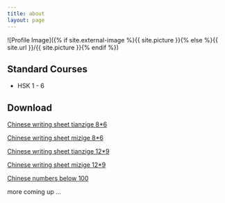 ```yaml
---
title: about
layout: page
---
```

![Profile Image]({% if site.external-image %}{{ site.picture }}{% else %}{{ site.url }}/{{ site.picture }}{% endif %})

<h2>Standard Courses</h2>

<ul class="skill-list">
	<li>HSK 1 - 6</li>
</ul>

<h2>Download</h2>

<p  style="text-align:justify">
<A HREF="tianzige.pdf">Chinese writing sheet tianzige 8*6 </A> 
</p>
<p  style="text-align:justify">
<A HREF="mizige.pdf">Chinese writing sheet mizige 8*6 </A>
</p>
<p  style="text-align:justify">
<A HREF="12tianzige.pdf">Chinese writing sheet tianzige 12*9 </A> 
</p>
<p  style="text-align:justify">
<A HREF="12mizige.pdf">Chinese writing sheet mizige 12*9 </A>
</p>
<p  style="text-align:justify">
<A HREF="Chinese numbers 1 to 99.pdf">Chinese numbers below 100</A> 
</p>
 
<p>more coming up ...</p>

